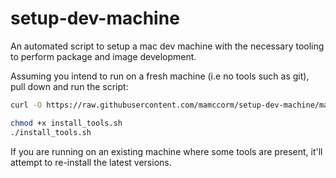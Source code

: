 # setup-dev-machine

An automated script to setup a mac dev machine with the necessary tooling to
perform package and image development.

Assuming you intend to run on a fresh machine (i.e no tools such as git), pull
down and run the script:

```bash
curl -O https://raw.githubusercontent.com/mamccorm/setup-dev-machine/main/install_tools.sh

chmod +x install_tools.sh
./install_tools.sh
```

If you are running on an existing machine where some tools are present, it'll
attempt to re-install the latest versions.
